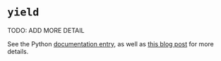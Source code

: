 # `yield`

TODO: ADD MORE DETAIL

See the Python [documentation entry][keyword-yield-docs], as well as [this blog post][keyword-yield-etymology] for more details.

[keyword-yield-docs]: https://docs.python.org/3/reference/simple_stmts.html#the-yield-statement
[keyword-yield-etymology]: https://yawpitchroll.com/posts/the-35-words-you-need-to-python/#yield
